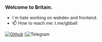 ### Welcome to Britain.
- I`m hate working on webdev and frontend.
- 📫 How to reach me: t.me/gbball

[![Github](https://img.shields.io/github/followers/Vezono?style=social)](https://github.com/Vezono/) [![Telegram](http://img.shields.io/badge/Telegram-gbball-blue?logo=telegram&link=https://t.me/gbball&style=social)
